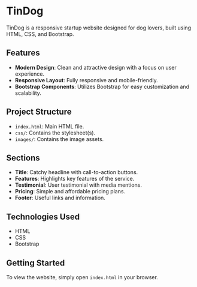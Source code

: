 # TinDog

TinDog is a responsive startup website designed for dog lovers, built using HTML, CSS, and Bootstrap.

## Features

- **Modern Design**: Clean and attractive design with a focus on user experience.
- **Responsive Layout**: Fully responsive and mobile-friendly.
- **Bootstrap Components**: Utilizes Bootstrap for easy customization and scalability.

## Project Structure

- `index.html`: Main HTML file.
- `css/`: Contains the stylesheet(s).
- `images/`: Contains the image assets.

## Sections

- **Title**: Catchy headline with call-to-action buttons.
- **Features**: Highlights key features of the service.
- **Testimonial**: User testimonial with media mentions.
- **Pricing**: Simple and affordable pricing plans.
- **Footer**: Useful links and information.

## Technologies Used

- HTML
- CSS
- Bootstrap

## Getting Started

To view the website, simply open `index.html` in your browser.

